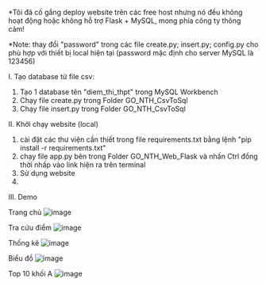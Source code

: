 *Tôi đã cố gắng deploy website trên các free host nhưng nó đều không hoạt động hoặc không hỗ trợ Flask + MySQL, mong phía công ty thông cảm!

*Note: thay đổi "password" trong các file create.py; insert.py; config.py cho phù hợp với thiết bị local hiện tại (password mặc định cho server MySQL là 123456)

I. Tạo database từ file csv:
  1. Tạo 1 database tên "diem_thi_thpt" trong MySQL Workbench
  2. Chạy file create.py trong Folder GO_NTH_CsvToSql
  3. Chạy file insert.py trong Folder GO_NTH_CsvToSql

II. Khởi chạy website (local)
  1. cài đặt các thư viện cần thiết trong file requirements.txt bằng lệnh "pip install -r requirements.txt"
  2. chạy file app.py bên trong Folder GO_NTH_Web_Flask và nhấn Ctrl đồng thời nhấp vào link hiện ra trên terminal
  3. Sử dụng website
  4. 
III. Demo

Trang chủ
![image](https://github.com/user-attachments/assets/552d3b33-dfd4-4a4e-ac3e-958eca935734)

Tra cứu điểm
![image](https://github.com/user-attachments/assets/9eedde28-27ca-4e80-afc1-e315acb1d379)

Thống kê
![image](https://github.com/user-attachments/assets/752bbc70-047c-41a4-970d-d46efe6716a0)

Biểu đồ
![image](https://github.com/user-attachments/assets/7974b1c7-c273-490f-8b07-123b7ddcc4e7)

Top 10 khối A
![image](https://github.com/user-attachments/assets/ae0cebeb-12a4-4c0b-a427-216191ba314e)





